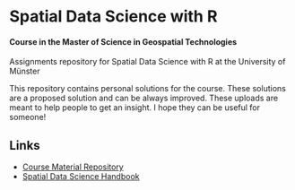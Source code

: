 # Spatial Data Science with R
#### Course in the Master of Science in Geospatial Technologies

Assignments repository for Spatial Data Science with R at the University of Münster

This repository contains personal solutions for the course. These solutions are a proposed solution and can be always improved. These uploads are meant to help people to get an insight. I hope they can be useful for someone!

## Links
- [Course Material Repository](https://github.com/edzer/sdswr/)
- [Spatial Data Science Handbook](https://keen-swartz-3146c4.netlify.app/)
